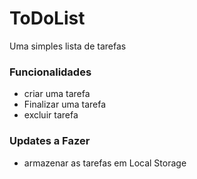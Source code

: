 # ToDoList

Uma simples lista de tarefas

### Funcionalidades

- criar uma tarefa
- Finalizar uma tarefa
- excluir tarefa

### Updates a Fazer

- armazenar as tarefas em Local Storage
